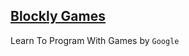 ##  [Blockly Games](https://blockly-games.appspot.com/?lang=en)

Learn To Program With Games by `Google`
